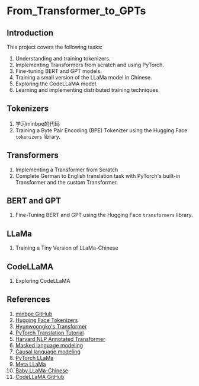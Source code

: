 # From_Transformer_to_GPTs

## Introduction

This project covers the following tasks:
1. Understanding and training tokenizers.
2. Implementing Transformers from scratch and using PyTorch.
3. Fine-tuning BERT and GPT models.
4. Training a small version of the LLaMa model in Chinese.
5. Exploring the CodeLLaMA model.
6. Learning and implementing distributed training techniques.

## Tokenizers

1. 学习minbpe的代码
1. Training a Byte Pair Encoding (BPE) Tokenizer using the Hugging Face `tokenizers` library.

## Transformers

1. Implementing a Transformer from Scratch
2. Complete German to English translation task with PyTorch's built-in Transformer and the custom Transformer.

## BERT and GPT

1. Fine-Tuning BERT and GPT using the Hugging Face `transformers` library.

## LLaMa

1. Training a Tiny Version of LLaMa-Chinese

## CodeLLaMA

1. Exploring CodeLLaMA

## References
1. [minbpe GitHub](https://github.com/karpathy/minbpe)
1. [Hugging Face Tokenizers](https://huggingface.co/docs/tokenizers/index)
2. [Hyunwoongko's Transformer](https://github.com/hyunwoongko/transformer)
3. [PyTorch Translation Tutorial](https://pytorch.org/tutorials/beginner/translation_transformer.html)
4. [Harvard NLP Annotated Transformer](https://nlp.seas.harvard.edu/annotated-transformer/)
5. [Masked language modeling](https://huggingface.co/docs/transformers/tasks/masked_language_modeling)
6. [Causal language modeling](https://huggingface.co/docs/transformers/tasks/language_modeling)
5. [PyTorch LLaMa](https://github.com/hkproj/pytorch-llama)
6. [Meta LLaMa](https://github.com/meta-llama/llama)
7. [Baby LLaMa-Chinese](https://github.com/DLLXW/baby-llama2-chinese)
8. [CodeLLaMA GitHub](https://github.com/meta-llama/codellama/tree/main)
